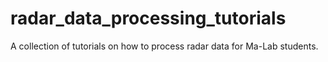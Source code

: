 # radar_data_processing_tutorials
A collection of tutorials on how to process radar data for Ma-Lab students. 
